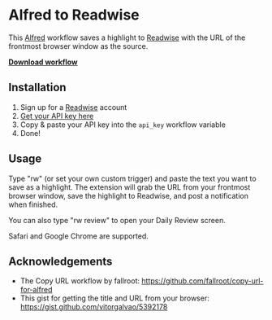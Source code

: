 # Alfred to Readwise
This [Alfred](https://www.alfredapp.com) workflow saves a highlight to [Readwise](https://readwise.io) with the URL of the frontmost browser window as the source.

**[Download workflow](https://github.com/danphilibin/alfred-to-readwise/blob/00d1df6e55533fd973a4c7406e7470ab9e8960a7/Alfred%20to%20Readwise.alfredworkflow)**

## Installation

1. Sign up for a [Readwise](https://readwise.io) account
2. [Get your API key here](https://readwise.io/access_token)
3. Copy & paste your API key into the `api_key` workflow variable
4. Done!

## Usage

Type "rw" (or set your own custom trigger) and paste the text you want to save as a highlight. The extension will grab the URL from your frontmost browser window, save the highlight to Readwise, and post a notification when finished.

You can also type "rw review" to open your Daily Review screen.

Safari and Google Chrome are supported.

## Acknowledgements
- The Copy URL workflow by fallroot: https://github.com/fallroot/copy-url-for-alfred
- This gist for getting the title and URL from your browser: https://gist.github.com/vitorgalvao/5392178
